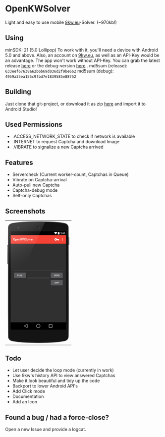 OpenKWSolver
============

Light and easy to use mobile [9kw.eu](http://www.9kw.eu/)-Solver. (~970kb!)

Using
-----

minSDK: 21 (5.0 Lollipop)
To work with it, you'll need a device with Android 5.0 and above. Also, an account on [9kw.eu](http://www.9kw.eu/), as well as an API-Key would be an advantage.
The app won't work without API-Key. 
You can grab the latest release [here](https://github.com/dotWee/OpenKWSolver/blob/master-rewrite/app-release.apk?raw=true) or the debug-version [here](https://github.com/dotWee/OpenKWSolver/blob/master-rewrite/app-debug.apk?raw=true) .
md5sum (release): <code>633eef67638a62b6b69d036d2f9be662</code>
md5sum (debug): <code>4959a35ea155c9fbd7e1839585e88752</code>

Building
--------

Just clone that git-project, or download it as zip [here](https://github.com/dotwee/OpenKWSolver/archive/master-rewrite.zip) and import it to Android Studio!

Used Permissions
----------------

+ .ACCESS_NETWORK_STATE to check if network is available
+ .INTERNET to request Captcha and download Image
+ .VIBRATE to signalize a new Captcha arrived

Features
--------

+ Servercheck (Current worker-count, Captchas in Queue)
+ Vibrate on Captcha-arrival
+ Auto-pull new Captcha
+ Captcha-debug mode
+ Self-only Captchas

Screenshots
-----------

<table sytle="border: 0px;">
<tr>
<td><img width="200px" src="Screenshot.png" /></td>
</tr>
</table>

Todo
----

+ Let user decide the loop mode (currently in work)
+ Use 9kw's history API to view answered Captchas
+ Make it look beautiful and tidy up the code
+ Backport to lower Android API's
+ Add Click mode
+ Documentation
+ Add an Icon

Found a bug / had a force-close?
--------------------------------

Open a new Issue and provide a logcat.

